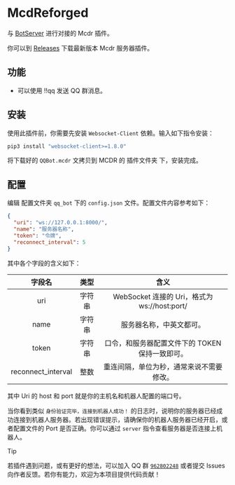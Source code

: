 # McdReforged

与 [BotServer](https://github.com/Minecraft-QQBot/BotServer) 进行对接的 Mcdr 插件。

你可以到 [Releases](https://github.com/Minecraft-QQBot/McdReforged/releases) 下载最新版本 Mcdr 服务器插件。

## 功能

- 可以使用 !!qq 发送 QQ 群消息。

## 安装

使用此插件前，你需要先安装 `Websocket-Client` 依赖。输入如下指令安装：

```bash
pip3 install "websocket-client>=1.8.0"
```

将下载好的 `QQBot.mcdr` 文拷贝到 MCDR 的 插件文件夹 下，安装完成。

## 配置

编辑 配置文件夹 `qq_bot` 下的 `config.json` 文件。配置文件内容参考如下：

```json
{
  "uri": "ws://127.0.0.1:8000/",
  "name": "服务器名称",
  "token": "令牌",
  "reconnect_interval": 5
}
```

其中各个字段的含义如下：

|        字段名         | 类型  |                  含义                   |
|:------------------:|:---:|:-------------------------------------:|
|        uri         | 字符串 | WebSocket 连接的 Uri，格式为 ws://host:port/ |
|        name        | 字符串 |             服务器名称，中英文都可。              |
|       token        | 字符串 |      口令，和服务器配置文件下的 TOKEN 保持一致即可。      |
| reconnect_interval | 整数  |         重连间隔，单位为秒，通常来说不需要修改。          |

其中 Uri 的 host 和 port 就是你的主机名和机器人配置的端口号。

当你看到类似 `身份验证完毕，连接到机器人成功！` 的日志时，说明你的服务器已经成功连接到机器人服务器。若出现错误提示，请确保你的机器人服务器已经开启，或者配置文件的
Port 是否正确。你可以通过 `server` 指令查看服务器是否连接上机器人。

> [!TIP]
> 若插件遇到问题，或有更好的想法，可以加入 QQ 群 [`962802248`](https://qm.qq.com/q/B3kmvJl2xO) 或者提交 Issues
> 向作者反馈。若你有能力，欢迎为本项目提供代码贡献！
